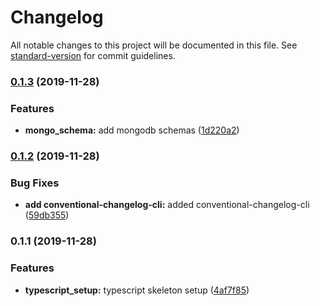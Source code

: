# Changelog

All notable changes to this project will be documented in this file. See [standard-version](https://github.com/conventional-changelog/standard-version) for commit guidelines.

### [0.1.3](https://github.com/darylwalsh/graphql-vue-apollo-mongo-photo-app-svr/compare/v0.1.2...v0.1.3) (2019-11-28)


### Features

* **mongo_schema:** add mongodb schemas ([1d220a2](https://github.com/darylwalsh/graphql-vue-apollo-mongo-photo-app-svr/commit/1d220a28a8d40d6654aa99202e61e56f7ada22e8))

### [0.1.2](https://github.com/darylwalsh/graphql-vue-apollo-mongo-photo-app-svr/compare/v0.1.1...v0.1.2) (2019-11-28)


### Bug Fixes

* **add conventional-changelog-cli:** added conventional-changelog-cli ([59db355](https://github.com/darylwalsh/graphql-vue-apollo-mongo-photo-app-svr/commit/59db355f8fd3107633759cdda8f89ea3ab258b48))

### 0.1.1 (2019-11-28)


### Features

* **typescript_setup:** typescript skeleton setup ([4af7f85](https://github.com/darylwalsh/graphql-vue-apollo-mongo-photo-app-svr/commit/4af7f8596b2e977654a53456039654e68525e483))

